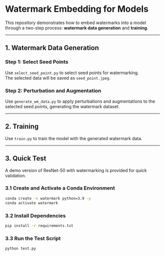 # Watermark Embedding for Models

This repository demonstrates how to embed watermarks into a model through a two-step process: **watermark data generation** and **training**.

---

## 1. Watermark Data Generation

### Step 1: Select Seed Points  
Use `select_seed_point.py` to select seed points for watermarking.  
The selected data will be saved as `seed_point.jpeg`.

### Step 2: Perturbation and Augmentation  
Use `generate_wm_data.py` to apply perturbations and augmentations to the selected seed points, generating the watermark dataset.

---

## 2. Training

Use `train.py` to train the model with the generated watermark data.

---

## 3. Quick Test

A demo version of ResNet-50 with watermarking is provided for quick validation.

### 3.1 Create and Activate a Conda Environment
```bash
conda create -n watermark python=3.9 -y
conda activate watermark
````

### 3.2 Install Dependencies

```bash
pip install -r requirements.txt
```

### 3.3 Run the Test Script

```bash
python test.py
```
